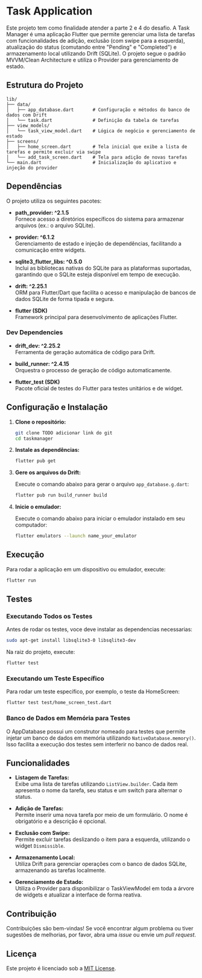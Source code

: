 # Task Application

Este projeto tem como finalidade atender a parte 2 e 4 do desafio. A Task Manager é uma aplicação Flutter que permite gerenciar uma lista de tarefas com funcionalidades de adição, exclusão (com swipe para a esquerda), atualização do status (comutando entre "Pending" e "Completed") e armazenamento local utilizando Drift (SQLite). O projeto segue o padrão MVVM/Clean Architecture e utiliza o Provider para gerenciamento de estado. 

## Estrutura do Projeto

```
lib/
├── data/
│   ├── app_database.dart       # Configuração e métodos do banco de dados com Drift
│   └── task.dart               # Definição da tabela de tarefas
├── view_models/
│   └── task_view_model.dart    # Lógica de negócio e gerenciamento de estado
├── screens/
│   ├── home_screen.dart        # Tela inicial que exibe a lista de tarefas e permite excluir via swipe
│   └── add_task_screen.dart    # Tela para adição de novas tarefas
└── main.dart                   # Inicialização do aplicativo e injeção do provider
```

## Dependências

O projeto utiliza os seguintes pacotes:

- **path_provider: ^2.1.5**  
  Fornece acesso a diretórios específicos do sistema para armazenar arquivos (ex.: o arquivo SQLite).

- **provider: ^6.1.2**  
  Gerenciamento de estado e injeção de dependências, facilitando a comunicação entre widgets.

- **sqlite3_flutter_libs: ^0.5.0**  
  Inclui as bibliotecas nativas do SQLite para as plataformas suportadas, garantindo que o SQLite esteja disponível em tempo de execução.

- **drift: ^2.25.1**  
  ORM para Flutter/Dart que facilita o acesso e manipulação de bancos de dados SQLite de forma tipada e segura.

- **flutter (SDK)**  
  Framework principal para desenvolvimento de aplicações Flutter.

### Dev Dependencies

- **drift_dev: ^2.25.2**  
  Ferramenta de geração automática de código para Drift.

- **build_runner: ^2.4.15**  
  Orquestra o processo de geração de código automaticamente.

- **flutter_test (SDK)**  
  Pacote oficial de testes do Flutter para testes unitários e de widget.

## Configuração e Instalação

1. **Clone o repositório:**

   ```bash
   git clone TODO adicionar link do git
   cd taskmanager
   ```

2. **Instale as dependências:**

   ```bash
   flutter pub get
   ```

3. **Gere os arquivos do Drift:**

   Execute o comando abaixo para gerar o arquivo `app_database.g.dart`:

   ```bash
   flutter pub run build_runner build
   ```
4. **Inicie o emulador:**

   Execute o comando abaixo para iniciar o emulador instalado em seu computador:

   ```bash
   flutter emulators --launch name_your_emulator
   ```

## Execução

Para rodar a aplicação em um dispositivo ou emulador, execute:

```bash
flutter run
```

## Testes

### Executando Todos os Testes

Antes de rodar os testes, voce deve instalar as dependencias necessarias:

```bash
sudo apt-get install libsqlite3-0 libsqlite3-dev
```


Na raiz do projeto, execute:

```bash
flutter test
```

### Executando um Teste Específico

Para rodar um teste específico, por exemplo, o teste da HomeScreen:

```bash
flutter test test/home_screen_test.dart
```

### Banco de Dados em Memória para Testes

O AppDatabase possui um construtor nomeado para testes que permite injetar um banco de dados em memória utilizando `NativeDatabase.memory()`. Isso facilita a execução dos testes sem interferir no banco de dados real.

## Funcionalidades

- **Listagem de Tarefas:**  
  Exibe uma lista de tarefas utilizando `ListView.builder`. Cada item apresenta o nome da tarefa, seu status e um switch para alternar o status.

- **Adição de Tarefas:**  
  Permite inserir uma nova tarefa por meio de um formulário. O nome é obrigatório e a descrição é opcional.

- **Exclusão com Swipe:**  
  Permite excluir tarefas deslizando o item para a esquerda, utilizando o widget `Dismissible`.

- **Armazenamento Local:**  
  Utiliza Drift para gerenciar operações com o banco de dados SQLite, armazenando as tarefas localmente.

- **Gerenciamento de Estado:**  
  Utiliza o Provider para disponibilizar o TaskViewModel em toda a árvore de widgets e atualizar a interface de forma reativa.

## Contribuição

Contribuições são bem-vindas! Se você encontrar algum problema ou tiver sugestões de melhorias, por favor, abra uma _issue_ ou envie um _pull request_.

## Licença

Este projeto é licenciado sob a [MIT License](LICENSE).
